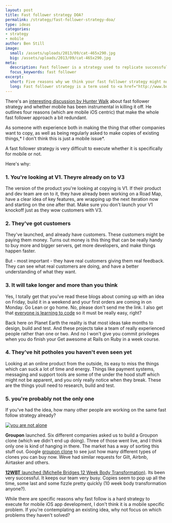 ```yaml
---
layout: post
title: Fast follower strategy DOA?
permalink: /strategy/fast-follower-strategy-doa/
type: ideas
categories:
- strategy
- mobile
author: Ben Still
image:
  small: /assets/uploads/2013/09/cat-465x290.jpg
  big: /assets/uploads/2013/09/cat-465x290.jpg
meta:
  description: Fast follower is a strategy used to replicate successful products. Here are 5 reasons why it might not work out, based on our experience.
  focus_keywords: fast follower
excerpt:
  short: Five reasons why we think your fast follower strategy might not work out so well.
  long: Fast follower strategy is a term used to <a href="http://www.businessinsider.com.au/youre-better-off-being-a-fast-follower-than-an-originator-2010-10">describe the strategy</a> of some companies to look at what a rival is doing and come out quickly with a similar "follower" product, eventually overtaking the original product. It's the flip of that equally slick sounding strategy "first mover advantage", which gets used quite a bit around dotcom bubbles to justify ideas that no one needs.
---
```


There's an [interesting discussion by Hunter
Walk](http://hunterwalk.com/2013/09/09/has-mobile-killed-the-fast-follower-strategy-sure-looks-that-way/)
about fast follower strategy and whether mobile has been instrumental
in
killing it off. He outlines four reasons (which are mobile iOS
centric)
that make the whole fast follower approach a bit redundant.

As someone with experience both in making the thing that other
companies
want to copy, as well as being regularly asked to make copies of
existing things,* I don't think this is just a mobile issue*.

A fast follower strategy is very difficult to execute whether it is
specifically for mobile or not.

Here's why:

### 1. You're looking at V1. Theyre already on to V3

The version of the product you're looking at copying is V1. If their
product and dev team are on to it, they have already been working on a
Road Map, have a clear idea of key features, are wrapping up the next
iteration now and starting on the one after that. Make sure you don't
launch your V1 knockoff just as they wow customers with V3.

### 2. They've got customers

They've launched, and already have customers. These customers might be
paying them money. Turns out money is this thing that can be really
handy to buy more and bigger servers, get more developers, and make
things happen faster.

But - most important - they have real customers giving them real
feedback. They can see what real customers are doing, and have a
better
understanding of what they want.

### 3. It will take longer and more than you think

Yes, I totally get that you've read these blogs about coming up with
an
idea on Friday, build it in a weekend and your first orders are coming
in on Monday. Go Lean or go home. No, please don't send me the link. I
also get that [everyone is learning to
code](http://www.codinghorror.com/blog/2012/05/please-dont-learn-to-code.html)
so it must be really easy, right?

Back here on Planet Earth the reality is that most ideas take months
to
design, build and test. And these projects take a team of really
experienced people rather than one or two. And no I won't give you
commit privileges when you do finish your Get awesome at Rails on Ruby
in a week course.

### 4. They've hit potholes you haven't even seen yet

Looking at an online product from the outside, its easy to miss the
things which can suck a lot of time and energy. Things like payment
systems, messaging and support tools are some of the under the hood
stuff which might not be apparent, and you only really notice when
they
break. These are the things youll need to research, build and test.

### 5. you're probably not the only one

If you've had the idea, how many other people are working on the same
fast follow strategy already?

[![you are not alone](/assets/uploads/2013/09/cat.jpg "you are not
alone")](/assets/uploads/2013/09/cat.jpg)

**Groupon** launched. Six different companies asked us to build a
Groupon clone (which we didn't end up doing). Three of those went
live,
and I think only one is kind of hanging in there. The market has a way
of sorting this stuff out. Google [groupon
clone](https://www.google.com.au/search?&q=groupon+clone) to see just
how many different types of clones you can buy now. Weve had similar
requests for Gilt, Airbnb, Airtasker and others.

[**12WBT** launched (Michelle Bridges 12 Week Body
Transformation)](http://redant.com.au/blog/portfolio-item/michelle-bridges-12-week-body-transformation/).
Its been very successful. It keeps our team very busy. Copies seem to
pop up all the time, some last and some fizzle pretty quickly (10 week
body transformation anyone?).

While there are specific reasons why fast follow is a hard strategy to
execute for mobile iOS app development, I don't think it is a mobile
specific problem. If you're contemplating an existing idea, why not
focus on which problems they haven't solved?
